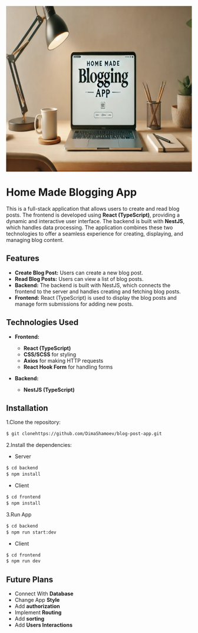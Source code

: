 <div style='display: flex; justify-content: center'>
<img src='./Frontend/public/blogging-banner.jpg/' height='450' width="100%">
</div>

# Home Made Blogging App
This is a full-stack application that allows users to create and read blog posts. The frontend is developed using **React (TypeScript)**, providing a dynamic and interactive user interface. The backend is built with **NestJS**, which handles data processing. The application combines these two technologies to offer a seamless experience for creating, displaying, and managing blog content.

## Features
- **Create Blog Post:** Users can create a new blog post.
- **Read Blog Posts:** Users can view a list of blog posts.
- **Backend:** The backend is built with NestJS, which connects the         frontend to the server and handles creating and fetching blog posts.
- **Frontend:** React (TypeScript) is used to display the blog posts and manage form submissions for adding new posts.

## Technologies Used
- **Frontend:**  
  - **React (TypeScript)**
  - **CSS/SCSS** for styling
  - **Axios** for making HTTP requests
  - **React Hook Form** for handling forms

- **Backend:**  
  - **NestJS (TypeScript)**


## Installation
1.Clone the repository:
```bash
$ git clonehttps://github.com/DimaShamoev/blog-post-app.git
```

2.Install the dependencies:
- Server
```bash
$ cd backend
$ npm install
```
- Client
```bash
$ cd frontend
$ npm install
```

3.Run App
```bash
$ cd backend
$ npm run start:dev
```
- Client
```bash
$ cd frontend
$ npm run dev
```

## Future Plans

- Connect With **Database**
- Change App **Style**
- Add **authorization**
- Implement **Routing**
- Add **sorting**
- Add **Users Interactions**